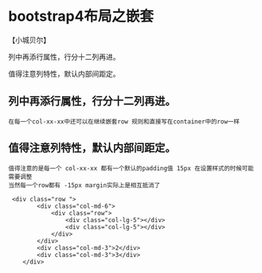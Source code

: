# bootstrap4布局之嵌套
【小城贝尔】

列中再添行属性，行分十二列再进。

值得注意列特性，默认内部间距定。

## 列中再添行属性，行分十二列再进。
    在每一个col-xx-xx中还可以在继续嵌套row 规则和直接写在container中的row一样
## 值得注意列特性，默认内部间距定。
    值得注意的是每一个 col-xx-xx 都有一个默认的padding值 15px 在设置样式的时候可能需要调整
    当然每一个row都有 -15px margin实际上是相互抵消了

     <div class="row ">
            <div class="col-md-6">
                <div class="row">
                    <div class="col-lg-5"></div>
                    <div class="col-lg-5"></div>
                </div>
            </div>
            <div class="col-md-3">2</div>
            <div class="col-md-3">3</div>
        </div>